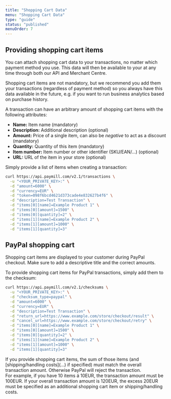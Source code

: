 ```yaml
---
title: "Shopping Cart Data"
menu: "Shopping Cart Data"
type: "guide"
status: "published"
menuOrder: 7
---
```


## Providing shopping cart items

You can attach shopping cart data to your transactions, no matter which payment method you use. This data will then be available to your at any time through both our API and Merchant Centre.

Shopping cart items are not mandatory, but we recommend you add them your transactions (regardless of payment method) so you always have this data available in the future, e.g. if you want to run business analytics based on purchase history.

A transaction can have an arbitrary amount of shopping cart items with the following attributes:

- **Name:** Item name (mandatory)
- **Description:** Additional description (optional)
- **Amount:** Price of a single item, can also be *negative* to act as a discount (mandatory)
- **Quantity:** Quantity of this item (mandatory)
- **Item number:** Item number or other identifier (SKU/EAN/…) (optional)
- **URL:** URL of the item in your store (optional)

Simply provide a list of items when creating a transaction:

```sh
curl https://api.paymill.com/v2.1/transactions \
  -u "<YOUR_PRIVATE_KEY>:" \
  -d "amount=6000" \
  -d "currency=EUR" \
  -d "token=098f6bcd4621d373cade4e832627b4f6" \
  -d "description=Test Transaction" \
  -d "items[0][name]=Example Product 1" \
  -d "items[0][amount]=1500" \
  -d "items[0][quantity]=2" \
  -d "items[1][name]=Example Product 2" \
  -d "items[1][amount]=1000" \
  -d "items[1][quantity]=3"
```

## PayPal shopping cart

Shopping cart items are displayed to your customer during PayPal checkout. Make sure to add a descriptive title and the correct amounts.

To provide shopping cart items for PayPal transactions, simply add them to the checksum:

```sh
curl https://api.paymill.com/v2.1/checksums \
  -u "<YOUR_PRIVATE_KEY>:" \
  -d "checksum_type=paypal" \
  -d "amount=6000" \
  -d "currency=EUR" \
  -d "description=Test Transaction" \
  -d "return_url=https://www.example.com/store/checkout/result" \
  -d "cancel_url=https://www.example.com/store/checkout/retry" \
  -d "items[0][name]=Example Product 1" \
  -d "items[0][amount]=1500" \
  -d "items[0][quantity]=2" \
  -d "items[1][name]=Example Product 2" \
  -d "items[1][amount]=1000" \
  -d "items[1][quantity]=3"
```

<div class="important">
If you provide shopping cart items, the sum of those items (and [shipping/handling costs](…) if specified) must match the overall transaction amount. Otherwise PayPal will reject the transaction.  
<br>
For example, if you have 10 items á 10EUR, the transaction amount must be 100EUR. If your overall transaction amount is 120EUR, the excess 20EUR must be specified as an additional shopping cart item or shipping/handling costs.
</div>
